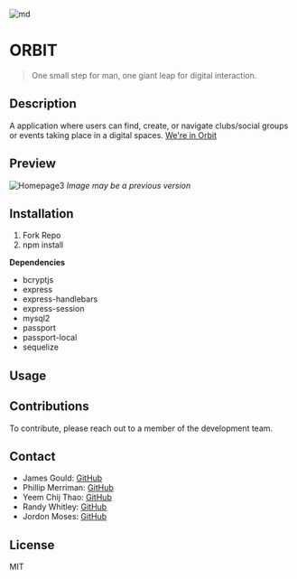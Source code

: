 ![md](https://img.shields.io/badge/license-MIT&nbsp;License-success)

# ORBIT # 
> One small step for man, one giant leap for digital interaction.

## Description ##
A application where users can find, create, or navigate clubs/social groups or events taking place in a digital spaces. 
[We're in Orbit](https://wereinorbit.herokuapp.com/)
## Preview ##
![Homepage3](https://user-images.githubusercontent.com/70240665/105425243-968c3280-5c0e-11eb-94ae-02c374bb5148.png)
*Image may be a previous version*


## Installation ##
1. Fork Repo
2. npm install

**Dependencies**
- bcryptjs
- express
- express-handlebars
- express-session
- mysql2
- passport
- passport-local
- sequelize

## Usage ##


## Contributions ##
To contribute, please reach out to a member of the development team.

## Contact ##
- James Gould: [GitHub](https://github.com/nobleburgundy)
- Phillip Merriman: [GitHub](https://github.com/phillipmerriman)
- Yeem Chij Thao: [GitHub](https://github.com/ycthao)
- Randy Whitley: [GitHub](https://github.com/randyWhitley)
- Jordon Moses: [GitHub](https://github.com/UrkelX)

## License ##
MIT